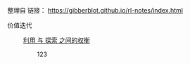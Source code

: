 整理自 链接： https://gibberblot.github.io/rl-notes/index.html


价值迭代

$\qquad$ [利用 与 探索 之间的权衡](https://github.com/Gaoshu-root/Code-related-courses/blob/main/RL2024/Exploration_vs_Exploitation.ipynb)

$\qquad \qquad$ 123


